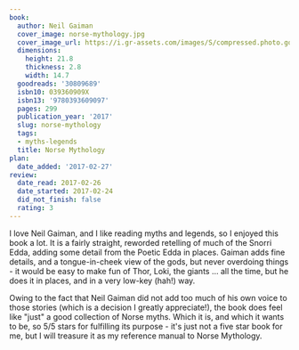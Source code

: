 ```yaml
---
book:
  author: Neil Gaiman
  cover_image: norse-mythology.jpg
  cover_image_url: https://i.gr-assets.com/images/S/compressed.photo.goodreads.com/books/1493609691l/30809689._SX98_.jpg
  dimensions:
    height: 21.8
    thickness: 2.8
    width: 14.7
  goodreads: '30809689'
  isbn10: 039360909X
  isbn13: '9780393609097'
  pages: 299
  publication_year: '2017'
  slug: norse-mythology
  tags:
  - myths-legends
  title: Norse Mythology
plan:
  date_added: '2017-02-27'
review:
  date_read: 2017-02-26
  date_started: 2017-02-24
  did_not_finish: false
  rating: 3
---
```


I love Neil Gaiman, and I like reading myths and legends, so I enjoyed this book a lot. It is a fairly straight, reworded retelling of much of the Snorri Edda, adding some detail from the Poetic Edda in places. Gaiman adds fine details, and a tongue-in-cheek view of the gods, but never overdoing things - it would be easy to make fun of Thor, Loki, the giants … all the time, but he does it in places, and in a very low-key (hah!) way.

Owing to the fact that Neil Gaiman did not add too much of his own voice to those stories (which is a decision I greatly appreciate!), the book does feel like "just" a good collection of Norse myths. Which it is, and which it wants to be, so 5/5 stars for fulfilling its purpose - it's just not a five star book for me, but I will treasure it as my reference manual to Norse Mythology.
